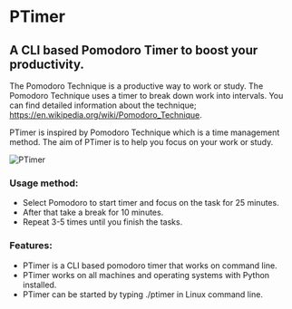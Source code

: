 # PTimer

## A CLI based Pomodoro Timer to boost your productivity.

The Pomodoro Technique is a productive way to work or study. The Pomodoro Technique uses a timer to break down work into intervals. You can find detailed information about the technique; https://en.wikipedia.org/wiki/Pomodoro_Technique.

PTimer is inspired by Pomodoro Technique which is a time management method. The aim of PTimer is to help you focus on your work or study. 

![PTimer](https://user-images.githubusercontent.com/64413598/186222825-15f116e5-fd2e-42d3-a110-334dbbd49aa5.png)

### Usage method:
* Select Pomodoro to start timer and focus on the task for 25 minutes.
* After that take a break for 10 minutes.
* Repeat 3-5 times until you finish the tasks.

### Features:
* PTimer is a CLI based pomodoro timer that works on command line.
* PTimer works on all machines and operating systems with Python installed.
* PTimer can be started by typing ./ptimer in Linux command line.
